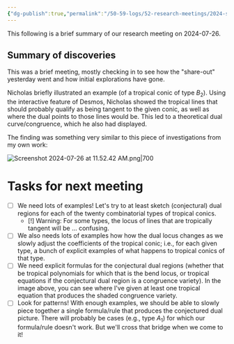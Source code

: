 ```yaml
---
{"dg-publish":true,"permalink":"/50-59-logs/52-research-meetings/2024-summer/reu-meeting-2024-07-26/","updated":"2024-07-26T11:58:36-07:00"}
---
```


This following is a brief summary of our research meeting on 2024-07-26.

## Summary of discoveries

This was a brief meeting, mostly checking in to see how the "share-out" yesterday went and how initial explorations have gone.

Nicholas briefly illustrated an example (of a tropical conic of type $B_2$). Using the interactive feature of Desmos, Nicholas showed the tropical lines that should probably qualify as being tangent to the given conic, as well as where the dual points to those lines would be. This led to a theoretical dual curve/congruence, which he also had displayed.

The finding was something very similar to this piece of investigations from my own work:

![Screenshot 2024-07-26 at 11.52.42 AM.png|700](/img/user/00-09%20Meta/06%20Attachments/Screenshot%202024-07-26%20at%2011.52.42%20AM.png)


# Tasks for next meeting

- [ ] We need lots of examples! Let's try to at least sketch (conjectural) dual regions for each of the twenty combinatorial types of tropical conics.
	- [!] Warning: For some types, the locus of lines that are tropically tangent will be ... confusing.
- [ ] We also needs lots of examples how how the dual locus changes as we slowly adjust the coefficients of the tropical conic; i.e., for each given type, a bunch of explicit examples of what happens to tropical conics of that type.
- [ ] We need explicit formulas for the conjectural dual regions (whether that be tropical polynomials for which that is the bend locus, or tropical equations if the conjectural dual region is a congruence variety). In the image above, you can see where I've given at least one tropical equation that produces the shaded congruence variety.
- [ ] Look for patterns! With enough examples, we should be able to slowly piece together a single formula/rule that produces the conjectured dual picture. There will probably be cases (e.g., type $A_1$) for which our formula/rule doesn't work. But we'll cross that bridge when we come to it!
